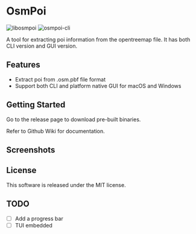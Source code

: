 # OsmPoi

![libosmpoi](https://github.com/xubaiw/osmpoi/workflows/libosmpoi/badge.svg)
![osmpoi-cli](https://github.com/xubaiw/osmpoi/workflows/osmpoi-cli/badge.svg)

A tool for extracting poi information from the opentreemap file. It has both CLI version and GUI version.

## Features
- Extract poi from .osm.pbf file format
- Support both CLI and platform native GUI for macOS and Windows

## Getting Started

Go to the release page to download pre-built binaries.

Refer to Github Wiki for documentation.

## Screenshots

## License

This software is released under the MIT license.

## TODO
- [ ] Add a progress bar
- [ ] TUI embedded
